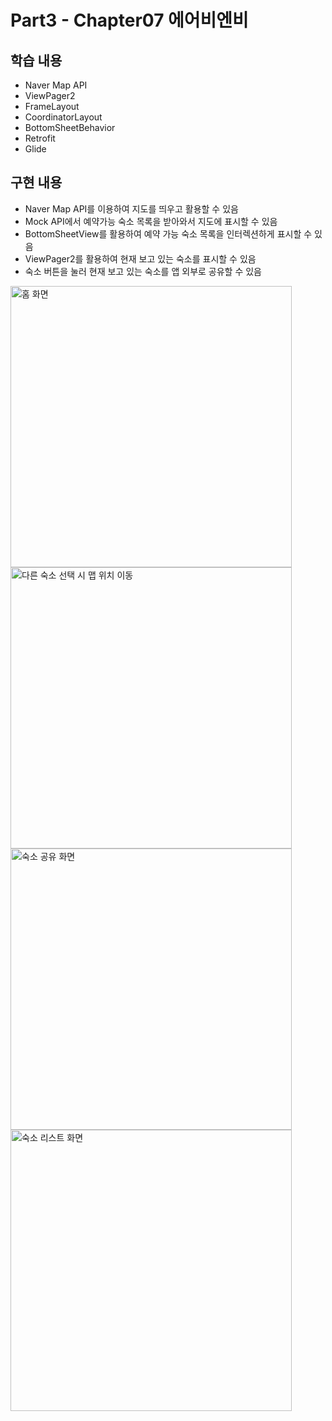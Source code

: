 # Part3 - Chapter07 에어비엔비

## 학습 내용
- Naver Map API
- ViewPager2
- FrameLayout
- CoordinatorLayout
- BottomSheetBehavior
- Retrofit
- Glide

## 구현 내용
- Naver Map API를 이용하여 지도를 띄우고 활용할 수 있음
- Mock API에서 예약가능 숙소 목록을 받아와서 지도에 표시할 수 있음
- BottomSheetView를 활용하여 예약 가능 숙소 목록을 인터렉션하게 표시할 수 있음
- ViewPager2를 활용하여 현재 보고 있는 숙소를 표시할 수 있음
- 숙소 버튼을 눌러 현재 보고 있는 숙소를 앱 외부로 공유할 수 있음

<img src="https://user-images.githubusercontent.com/43491968/157881625-a3d3d4f4-cae6-4ce3-a179-73c3e16b4fe8.png" height="450" alt="홈 화면">
<img src="https://user-images.githubusercontent.com/43491968/157881658-3daca003-e038-4efe-8aa8-6cece795c1be.png" height="450" alt="다른 숙소 선택 시 맵 위치 이동">
<img src="https://user-images.githubusercontent.com/43491968/157881670-fcb406f9-deb0-4d9a-971d-51e643f86010.png" height="450" alt="숙소 공유 화면">
<img src="https://user-images.githubusercontent.com/43491968/157881682-2d7f0c48-cee1-4473-902e-2a685e9a6e93.png" height="450" alt="숙소 리스트 화면">